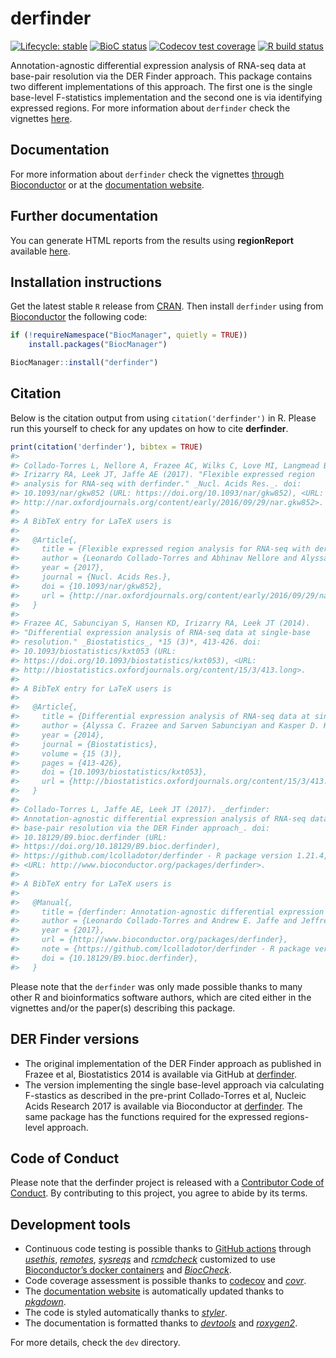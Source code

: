 
<!-- README.md is generated from README.Rmd. Please edit that file -->

# derfinder

<!-- badges: start -->

[![Lifecycle:
stable](https://img.shields.io/badge/lifecycle-stable-brightgreen.svg)](https://www.tidyverse.org/lifecycle/#stable)
[![BioC
status](http://www.bioconductor.org/shields/build/release/bioc/derfinder.svg)](https://bioconductor.org/checkResults/release/bioc-LATEST/derfinder)
[![Codecov test
coverage](https://codecov.io/gh/lcolladotor/derfinder/branch/master/graph/badge.svg)](https://codecov.io/gh/lcolladotor/derfinder?branch=master)
[![R build
status](https://github.com/lcolladotor/derfinder/workflows/R-CMD-check-bioc/badge.svg)](https://github.com/lcolladotor/derfinder/actions)
<!-- badges: end -->

Annotation-agnostic differential expression analysis of RNA-seq data at
base-pair resolution via the DER Finder approach. This package contains
two different implementations of this approach. The first one is the
single base-level F-statistics implementation and the second one is via
identifying expressed regions. For more information about `derfinder`
check the vignettes
[here](http://www.bioconductor.org/packages/derfinder).

## Documentation

For more information about `derfinder` check the vignettes [through
Bioconductor](http://bioconductor.org/packages/derfinder) or at the
[documentation website](http://lcolladotor.github.io/derfinder).

## Further documentation

You can generate HTML reports from the results using **regionReport**
available [here](https://github.com/lcolladotor/regionReport).

## Installation instructions

Get the latest stable `R` release from
[CRAN](http://cran.r-project.org/). Then install `derfinder` using from
[Bioconductor](http://bioconductor.org/) the following code:

``` r
if (!requireNamespace("BiocManager", quietly = TRUE))
    install.packages("BiocManager")

BiocManager::install("derfinder")
```

## Citation

Below is the citation output from using `citation('derfinder')` in R.
Please run this yourself to check for any updates on how to cite
**derfinder**.

``` r
print(citation('derfinder'), bibtex = TRUE)
#> 
#> Collado-Torres L, Nellore A, Frazee AC, Wilks C, Love MI, Langmead B,
#> Irizarry RA, Leek JT, Jaffe AE (2017). "Flexible expressed region
#> analysis for RNA-seq with derfinder." _Nucl. Acids Res._. doi:
#> 10.1093/nar/gkw852 (URL: https://doi.org/10.1093/nar/gkw852), <URL:
#> http://nar.oxfordjournals.org/content/early/2016/09/29/nar.gkw852>.
#> 
#> A BibTeX entry for LaTeX users is
#> 
#>   @Article{,
#>     title = {Flexible expressed region analysis for RNA-seq with derfinder},
#>     author = {Leonardo Collado-Torres and Abhinav Nellore and Alyssa C. Frazee and Christopher Wilks and Michael I. Love and Ben Langmead and Rafael A. Irizarry and Jeffrey T. Leek and Andrew E. Jaffe},
#>     year = {2017},
#>     journal = {Nucl. Acids Res.},
#>     doi = {10.1093/nar/gkw852},
#>     url = {http://nar.oxfordjournals.org/content/early/2016/09/29/nar.gkw852},
#>   }
#> 
#> Frazee AC, Sabunciyan S, Hansen KD, Irizarry RA, Leek JT (2014).
#> "Differential expression analysis of RNA-seq data at single-base
#> resolution." _Biostatistics_, *15 (3)*, 413-426. doi:
#> 10.1093/biostatistics/kxt053 (URL:
#> https://doi.org/10.1093/biostatistics/kxt053), <URL:
#> http://biostatistics.oxfordjournals.org/content/15/3/413.long>.
#> 
#> A BibTeX entry for LaTeX users is
#> 
#>   @Article{,
#>     title = {Differential expression analysis of RNA-seq data at single-base resolution},
#>     author = {Alyssa C. Frazee and Sarven Sabunciyan and Kasper D. Hansen and Rafael A. Irizarry and Jeffrey T. Leek},
#>     year = {2014},
#>     journal = {Biostatistics},
#>     volume = {15 (3)},
#>     pages = {413-426},
#>     doi = {10.1093/biostatistics/kxt053},
#>     url = {http://biostatistics.oxfordjournals.org/content/15/3/413.long},
#>   }
#> 
#> Collado-Torres L, Jaffe AE, Leek JT (2017). _derfinder:
#> Annotation-agnostic differential expression analysis of RNA-seq data at
#> base-pair resolution via the DER Finder approach_. doi:
#> 10.18129/B9.bioc.derfinder (URL:
#> https://doi.org/10.18129/B9.bioc.derfinder),
#> https://github.com/lcolladotor/derfinder - R package version 1.21.4,
#> <URL: http://www.bioconductor.org/packages/derfinder>.
#> 
#> A BibTeX entry for LaTeX users is
#> 
#>   @Manual{,
#>     title = {derfinder: Annotation-agnostic differential expression analysis of RNA-seq data at base-pair resolution via the DER Finder approach},
#>     author = {Leonardo Collado-Torres and Andrew E. Jaffe and Jeffrey T. Leek},
#>     year = {2017},
#>     url = {http://www.bioconductor.org/packages/derfinder},
#>     note = {https://github.com/lcolladotor/derfinder - R package version 1.21.4},
#>     doi = {10.18129/B9.bioc.derfinder},
#>   }
```

Please note that the `derfinder` was only made possible thanks to many
other R and bioinformatics software authors, which are cited either in
the vignettes and/or the paper(s) describing this package.

## DER Finder versions

  - The original implementation of the DER Finder approach as published
    in Frazee et al, Biostatistics 2014 is available via GitHub at
    [derfinder](https://github.com/leekgroup/derfinder).
  - The version implementing the single base-level approach via
    calculating F-stastics as described in the pre-print Collado-Torres
    et al, Nucleic Acids Research 2017 is available via Bioconductor at
    [derfinder](http://bioconductor.org/packages/derfinder). The same
    package has the functions required for the expressed regions-level
    approach.

## Code of Conduct

Please note that the derfinder project is released with a [Contributor
Code of
Conduct](https://contributor-covenant.org/version/2/0/CODE_OF_CONDUCT.html).
By contributing to this project, you agree to abide by its terms.

## Development tools

  - Continuous code testing is possible thanks to [GitHub
    actions](https://www.tidyverse.org/blog/2020/04/usethis-1-6-0/)
    through *[usethis](https://CRAN.R-project.org/package=usethis)*,
    *[remotes](https://CRAN.R-project.org/package=remotes)*,
    *[sysreqs](https://github.com/r-hub/sysreqs)* and
    *[rcmdcheck](https://CRAN.R-project.org/package=rcmdcheck)*
    customized to use [Bioconductor’s docker
    containers](https://www.bioconductor.org/help/docker/) and
    *[BiocCheck](https://bioconductor.org/packages/3.11/BiocCheck)*.
  - Code coverage assessment is possible thanks to
    [codecov](https://codecov.io/gh) and
    *[covr](https://CRAN.R-project.org/package=covr)*.
  - The [documentation website](http://lcolladotor.github.io/derfinder)
    is automatically updated thanks to
    *[pkgdown](https://CRAN.R-project.org/package=pkgdown)*.
  - The code is styled automatically thanks to
    *[styler](https://CRAN.R-project.org/package=styler)*.
  - The documentation is formatted thanks to
    *[devtools](https://CRAN.R-project.org/package=devtools)* and
    *[roxygen2](https://CRAN.R-project.org/package=roxygen2)*.

For more details, check the `dev` directory.
